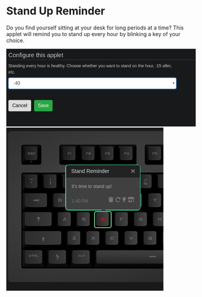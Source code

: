 # Stand Up Reminder

Do you find yourself sitting at your desk for long periods at a time?
This applet will remind you to stand up every hour by blinking a key of your choice.

![Stand Up Reminder on a Das Keybaord Q](assets/stand_up_reminder_config.png "Stand Up Reminder result")
![Stand Up Reminder on a Das Keybaord Q](assets/stand_up_reminder_result.png "Stand Up Reminder result")